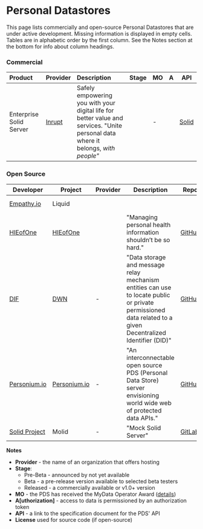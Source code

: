 # Personal Datastores

This page lists commercially and open-source Personal Datastores that are under active development. Missing information is displayed in empty cells. Tables are in alphabetic order by the first column. See the Notes section at the bottom for info about column headings.

### Commercial

| Product                                            | Provider                                  | Description                       | Stage    | MO | A                                                 | API |
| :------------------------------------------------- | :---------------------------------------- | :--------- | :----: | :----------------------------------------------------------- | -------------------------------------------------- | -------------------------------------------------- |
| Enterprise Solid Server | [Inrupt](https://inrupt.com) | Safely empowering you with your digital life for better value and services. "Unite personal data where it belongs, *with people"* | | - |  | [Solid](https://github.com/solid/solid-spec) |

### Open Source

| Developer                                 | Project                                                      | Provider | Description                                                  | Repo                                                         |  MO  | A    | API                                                          | License    |
| ----------------------------------------- | ------------------------------------------------------------ | -------- | ------------------------------------------------------------ | ------------------------------------------------------------ | :--: | ---- | ------------------------------------------------------------ | ---------- |
| [Empathy.io](http://empathy.io)           | Liquid                                                       |          |                                                              |                                                              |      |      | Liquid                                                       | Apache 2.0 |
| [HIEofOne](https://hieofone.com/)         | [HIEofOne](https://hieofone.com/)                            |          | "Managing personal health information shouldn’t be so hard." | [GitHub](https://github.com/HIEofOne)                        |  -   |      |                                                              | MIT        |
| [DIF](https://identity.foundation/)       | [DWN](https://identity.foundation/decentralized-web-node/spec/) | -        | "Data storage and message relay mechanism entities can use to locate public or private permissioned data related to a given Decentralized Identifier (DID)" | [GitHub](https://github.com/decentralized-identity/identity-hub) |  -   |      | [DWN](https://identity.foundation/decentralized-web-node/spec/) |            |
| [Personium.io](https://personium.io)      | [Personium.io](https://personium.io)                         | -        | "An interconnectable open source PDS (Personal Data Store) server envisioning world wide web of protected data APIs." | [GitHub](https://github.com/personium/)                      | yes  |      |                                                              | Apache 2.0 |
| [Solid Project](https://solidproject.org) | Molid                                                        | -        | "Mock Solid Server"                                          | [GitLab](https://gitlab.com/angelo-v/molid-mock-solid-server) |  -   |      | [Solid](https://github.com/solid/solid-spec)                 | MIT        |

**Notes**

- **Provider** -  the name of an organization that offers hosting 
- **Stage**:
  - Pre-Beta - announced by not yet available
  - Beta - a pre-release version available to selected beta testers
  - Released - a commercially available or v1.0+ version 
- **MO** - the PDS has received the MyData Operator Award ([details](https://mydata.org/mydata-operators/award/))
- **A[uthorization]** - access to data is permissioned by an authorization token
- **API** - a link to the specification document for the PDS' API
- **License** used for source code (if open-source)
